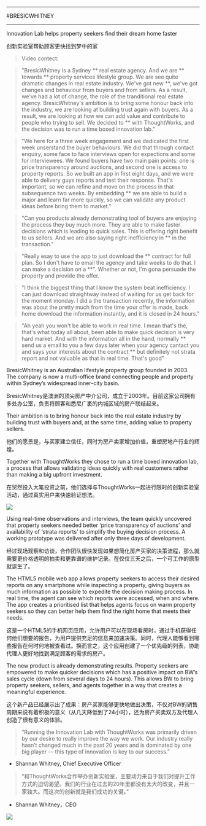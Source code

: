 ___
#BRESICWHITNEY
 ___
 Innovation Lab helps property seekers find their dream home faster
 
 创新实验室帮助顾客更快找到梦中的家
 
 > Video contect:
 
 > "BresicWhitney is a Sydney ** real estate agency. And we are ** towards ** property services lifestyle group. We are see quite dramatic changes in real estate industry. We've got new **, we've got changes and behaviour from buyers and from sellers. As a result, we've had a lot of change, the role of the tranditional real estate agency. BresicWhitney's ambition is to bring some honour back into the industry, we are looking at building trust again with buyers. As a result, we are looking at how we can add value and contribute to people who trying to sell. We decided to ** with ThoughtWorks, and the decision was to run a time boxed innovation lab."
 
 > "We here for a three week engagement and we dedicated the first week unserstand the buyer behaviours. We did that through contact enquiry, some face to face interviews open for expections and some for interviewees. We found buyers have two main pain points: one is price transparency around auctions, and second one is access to property reports. So we built an app in first eight days, and we were able to delivery guys reports and test their response. That's important, so we can refine and move on the process in that subsequence two weeks. By embedding ** we are able to build a major and learn far more quickly, so we can validate any product ideas before bring them to market."
 
 > "Can you products already demonstrating tool of buyers are enjoying the process they buy much more. They are able to make faster decisions which is leading to quick sales. This is offering right benefit to us sellers. And we are also saying right inefficiency in ** in the transaction."
 
 > "Really esay to use the app to just download the ** contract for full plan. So I don't have to email the agency and take weeks to do that. I can make a decision on a **". Whether or not, I'm gona persuade the property and provide the offer.
 
 > "I think the biggest thing that I know the system beat inefficiency. I can just download straightway instead of waiting for us get back for the moment monday. I did a the transaction recently, the information was about the pretty much from the time your offer is made, back home download the information instantly, and it is closed in 24 hours."
 
 > "Ah yeah you won't be able to work in real time. I mean that's the, that's what today all about, been able to make quick decision is very hard market. And with the information all in the hand, normally ** send us a email to you a few days later when your agency cantact you and says your interests about the contract ** but definitely not strata report and not valuable as that in real time. That's good"
 
BresicWhitney is an Australian lifestyle property group founded in 2003. The company is now a multi-office brand connecting people and property within Sydney’s widespread inner-city basin.

BresicWhitney是澳洲的顶尖房产中介公司，成立于2003年。目前这家公司拥有多处办公室，负责将顾客和悉尼广袤的内城区域的房产联结起来。

Their ambition is to bring honour back into the real estate industry by building trust with buyers and, at the same time, adding value to property sellers.

他们的愿景是，与买家建立信任，同时为房产卖家增加价值，重塑房地产行业的辉煌。

Together with ThoughtWorks they chose to run a time boxed innovation lab, a process that allows validating ideas quickly with real customers rather than making a big upfront investment.
 
在贸然投入大笔投资之前，他们选择与ThoughtWorks一起进行限时的创新实验室活动，通过真实用户来快速验证想法。
 
 ![](https://67fb162d391b3c725e9d-210fd98f9f4ad5bac2f98cc8e61aaae5.ssl.cf2.rackcdn.com/clients/module_image-29d561b7b52ba7bb13b9e94b039c7ecb.jpeg)
 
Using real-time observations and interviews, the team quickly uncovered that property seekers needed better ‘price transparency of auctions’ and availability of ‘strata reports’ to simplify the buying decision process. A working prototype was delivered after only three days of development.

经过现场观察和访谈，合作团队很快发现如果想简化房产买家的决策流程，那么就需要更价格透明的拍卖和更靠谱的维护记录。在仅仅三天之后，一个可工作的原型就诞生了。

The HTML5 mobile web app allows property seekers to access their desired reports on any smartphone while inspecting a property, giving buyers as much information as possible to expedite the decision making process. In real time, the agent can see which reports were accessed, when and where. The app creates a prioritised list that helps agents focus on warm property seekers so they can better help them find the right home that meets their needs.

这是一个HTML5的手机网页应用，允许用户可以在现场看房时，通过手机获得任何他们想要的报告，为用户提供充足的信息来加速决策。同时，代理人能够看到哪些报告在何时何地被查看过。换而言之，这个应用创建了一个优先级的列表，协助代理人更好地找到满足顾客的需求的房产。

The new product is already demonstrating results. Property seekers are empowered to make quicker decisions which has a positive impact on BW’s sales cycle (down from several days to 24 hours). This allows BW to bring property seekers, sellers, and agents together in a way that creates a meaningful experience.  

这个新产品已经展示出了成果：房产买家能够更快地做出决策，不仅对BW的销售周期来说有着积极的意义（从几天降低到了24小时），还为房产买卖双方及代理人创造了很有意义的体验。

> “Running the Innovation Lab with ThoughtWorks was primarily driven by our desire to really improve the way we work. Our industry really hasn’t changed much in the past 20 years and is dominated by one big player — this type of innovation is key to our success.”
- Shannan Whitney, Chief Executive Officer 

> “和ThoughtWorks合作举办创新实验室，主要动力来自于我们对提升工作方式的迫切渴望。我们的行业在过去的20年里都没有太大的改变，并且一家独大。而这次的创新就是我们成功的关键。”
- Shannan Whitney，CEO

![](https://67fb162d391b3c725e9d-210fd98f9f4ad5bac2f98cc8e61aaae5.ssl.cf2.rackcdn.com/clients/module_image-d1727cc8c1e372031a92c1782a31e726.jpeg)
